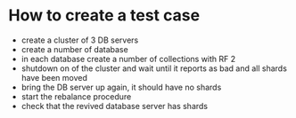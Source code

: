 # How to create a test case

- create a cluster of 3 DB servers
- create a number of database
- in each database create a number of collections with RF 2
- shutdown on of the cluster and wait until it reports as bad and all shards have been moved
- bring the DB server up again, it should have no shards
- start the rebalance procedure
- check that the revived database server has shards
